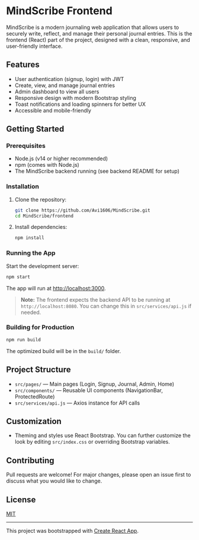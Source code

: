 # MindScribe Frontend

MindScribe is a modern journaling web application that allows users to securely write, reflect, and manage their personal journal entries. This is the frontend (React) part of the project, designed with a clean, responsive, and user-friendly interface.

## Features
- User authentication (signup, login) with JWT
- Create, view, and manage journal entries
- Admin dashboard to view all users
- Responsive design with modern Bootstrap styling
- Toast notifications and loading spinners for better UX
- Accessible and mobile-friendly

## Getting Started

### Prerequisites
- Node.js (v14 or higher recommended)
- npm (comes with Node.js)
- The MindScribe backend running (see backend README for setup)

### Installation
1. Clone the repository:
   ```sh
   git clone https://github.com/Avi1606/MindScribe.git
   cd MindScribe/frontend
   ```
2. Install dependencies:
   ```sh
   npm install
   ```

### Running the App
Start the development server:
```sh
npm start
```
The app will run at [http://localhost:3000](http://localhost:3000).

> **Note:** The frontend expects the backend API to be running at `http://localhost:8080`. You can change this in `src/services/api.js` if needed.

### Building for Production
```sh
npm run build
```
The optimized build will be in the `build/` folder.

## Project Structure
- `src/pages/` — Main pages (Login, Signup, Journal, Admin, Home)
- `src/components/` — Reusable UI components (NavigationBar, ProtectedRoute)
- `src/services/api.js` — Axios instance for API calls

## Customization
- Theming and styles use React Bootstrap. You can further customize the look by editing `src/index.css` or overriding Bootstrap variables.

## Contributing
Pull requests are welcome! For major changes, please open an issue first to discuss what you would like to change.

## License
[MIT](../LICENSE)

---
This project was bootstrapped with [Create React App](https://github.com/facebook/create-react-app).
